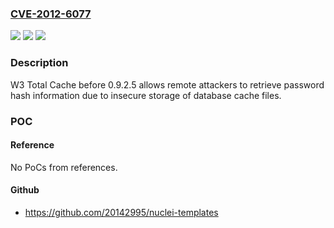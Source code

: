 ### [CVE-2012-6077](https://cve.mitre.org/cgi-bin/cvename.cgi?name=CVE-2012-6077)
![](https://img.shields.io/static/v1?label=Product&message=Total%20Cache&color=blue)
![](https://img.shields.io/static/v1?label=Version&message=0.9.2.5%20&color=brightgreen)
![](https://img.shields.io/static/v1?label=Vulnerability&message=Password&color=brightgreen)

### Description

W3 Total Cache before 0.9.2.5 allows remote attackers to retrieve password hash information due to insecure storage of database cache files.

### POC

#### Reference
No PoCs from references.

#### Github
- https://github.com/20142995/nuclei-templates

